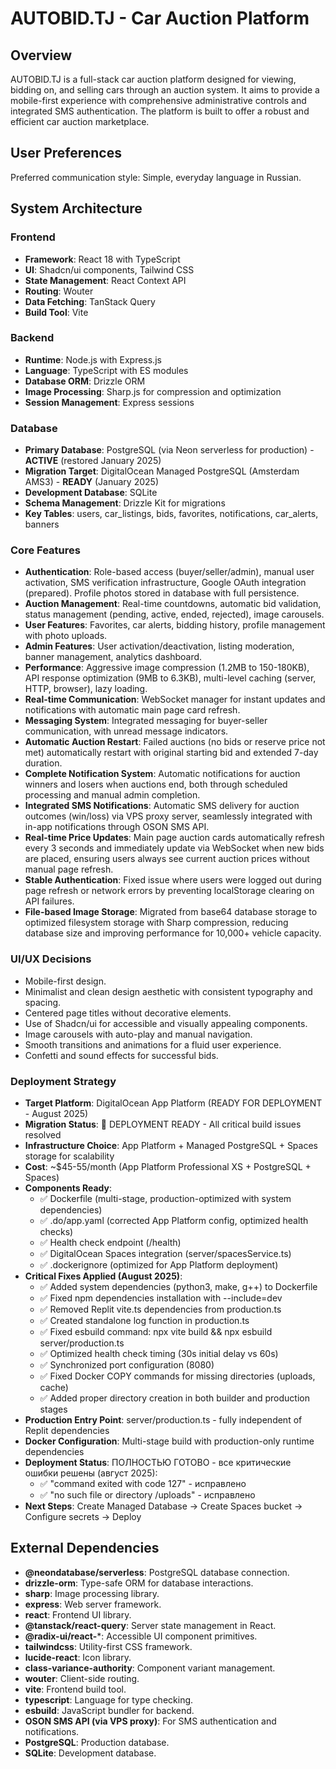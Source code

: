 # AUTOBID.TJ - Car Auction Platform

## Overview

AUTOBID.TJ is a full-stack car auction platform designed for viewing, bidding on, and selling cars through an auction system. It aims to provide a mobile-first experience with comprehensive administrative controls and integrated SMS authentication. The platform is built to offer a robust and efficient car auction marketplace.

## User Preferences

Preferred communication style: Simple, everyday language in Russian.

## System Architecture

### Frontend
- **Framework**: React 18 with TypeScript
- **UI**: Shadcn/ui components, Tailwind CSS
- **State Management**: React Context API
- **Routing**: Wouter
- **Data Fetching**: TanStack Query
- **Build Tool**: Vite

### Backend
- **Runtime**: Node.js with Express.js
- **Language**: TypeScript with ES modules
- **Database ORM**: Drizzle ORM
- **Image Processing**: Sharp.js for compression and optimization
- **Session Management**: Express sessions

### Database
- **Primary Database**: PostgreSQL (via Neon serverless for production) - **ACTIVE** (restored January 2025)
- **Migration Target**: DigitalOcean Managed PostgreSQL (Amsterdam AMS3) - **READY** (January 2025)
- **Development Database**: SQLite
- **Schema Management**: Drizzle Kit for migrations
- **Key Tables**: users, car_listings, bids, favorites, notifications, car_alerts, banners

### Core Features
- **Authentication**: Role-based access (buyer/seller/admin), manual user activation, SMS verification infrastructure, Google OAuth integration (prepared). Profile photos stored in database with full persistence.
- **Auction Management**: Real-time countdowns, automatic bid validation, status management (pending, active, ended, rejected), image carousels.
- **User Features**: Favorites, car alerts, bidding history, profile management with photo uploads.
- **Admin Features**: User activation/deactivation, listing moderation, banner management, analytics dashboard.
- **Performance**: Aggressive image compression (1.2MB to 150-180KB), API response optimization (9MB to 6.3KB), multi-level caching (server, HTTP, browser), lazy loading.
- **Real-time Communication**: WebSocket manager for instant updates and notifications with automatic main page card refresh.
- **Messaging System**: Integrated messaging for buyer-seller communication, with unread message indicators.
- **Automatic Auction Restart**: Failed auctions (no bids or reserve price not met) automatically restart with original starting bid and extended 7-day duration.
- **Complete Notification System**: Automatic notifications for auction winners and losers when auctions end, both through scheduled processing and manual admin completion.
- **Integrated SMS Notifications**: Automatic SMS delivery for auction outcomes (win/loss) via VPS proxy server, seamlessly integrated with in-app notifications through OSON SMS API.
- **Real-time Price Updates**: Main page auction cards automatically refresh every 3 seconds and immediately update via WebSocket when new bids are placed, ensuring users always see current auction prices without manual page refresh.
- **Stable Authentication**: Fixed issue where users were logged out during page refresh or network errors by preventing localStorage clearing on API failures.
- **File-based Image Storage**: Migrated from base64 database storage to optimized filesystem storage with Sharp compression, reducing database size and improving performance for 10,000+ vehicle capacity.

### UI/UX Decisions
- Mobile-first design.
- Minimalist and clean design aesthetic with consistent typography and spacing.
- Centered page titles without decorative elements.
- Use of Shadcn/ui for accessible and visually appealing components.
- Image carousels with auto-play and manual navigation.
- Smooth transitions and animations for a fluid user experience.
- Confetti and sound effects for successful bids.

### Deployment Strategy
- **Target Platform**: DigitalOcean App Platform (READY FOR DEPLOYMENT - August 2025)
- **Migration Status**: 🎯 DEPLOYMENT READY - All critical build issues resolved
- **Infrastructure Choice**: App Platform + Managed PostgreSQL + Spaces storage for scalability
- **Cost**: ~$45-55/month (App Platform Professional XS + PostgreSQL + Spaces)
- **Components Ready**: 
  - ✅ Dockerfile (multi-stage, production-optimized with system dependencies)
  - ✅ .do/app.yaml (corrected App Platform config, optimized health checks)
  - ✅ Health check endpoint (/health)
  - ✅ DigitalOcean Spaces integration (server/spacesService.ts)
  - ✅ .dockerignore (optimized for App Platform deployment)
- **Critical Fixes Applied (August 2025)**:
  - ✅ Added system dependencies (python3, make, g++) to Dockerfile
  - ✅ Fixed npm dependencies installation with --include=dev
  - ✅ Removed Replit vite.ts dependencies from production.ts
  - ✅ Created standalone log function in production.ts
  - ✅ Fixed esbuild command: npx vite build && npx esbuild server/production.ts
  - ✅ Optimized health check timing (30s initial delay vs 60s)
  - ✅ Synchronized port configuration (8080)
  - ✅ Fixed Docker COPY commands for missing directories (uploads, cache)
  - ✅ Added proper directory creation in both builder and production stages
- **Production Entry Point**: server/production.ts - fully independent of Replit dependencies
- **Docker Configuration**: Multi-stage build with production-only runtime dependencies
- **Deployment Status**: ПОЛНОСТЬЮ ГОТОВО - все критические ошибки решены (август 2025):
  - ✅ "command exited with code 127" - исправлено
  - ✅ "no such file or directory /uploads" - исправлено
- **Next Steps**: Create Managed Database → Create Spaces bucket → Configure secrets → Deploy

## External Dependencies

- **@neondatabase/serverless**: PostgreSQL database connection.
- **drizzle-orm**: Type-safe ORM for database interactions.
- **sharp**: Image processing library.
- **express**: Web server framework.
- **react**: Frontend UI library.
- **@tanstack/react-query**: Server state management in React.
- **@radix-ui/react-***: Accessible UI component primitives.
- **tailwindcss**: Utility-first CSS framework.
- **lucide-react**: Icon library.
- **class-variance-authority**: Component variant management.
- **wouter**: Client-side routing.
- **vite**: Frontend build tool.
- **typescript**: Language for type checking.
- **esbuild**: JavaScript bundler for backend.
- **OSON SMS API (via VPS proxy)**: For SMS authentication and notifications.
- **PostgreSQL**: Production database.
- **SQLite**: Development database.